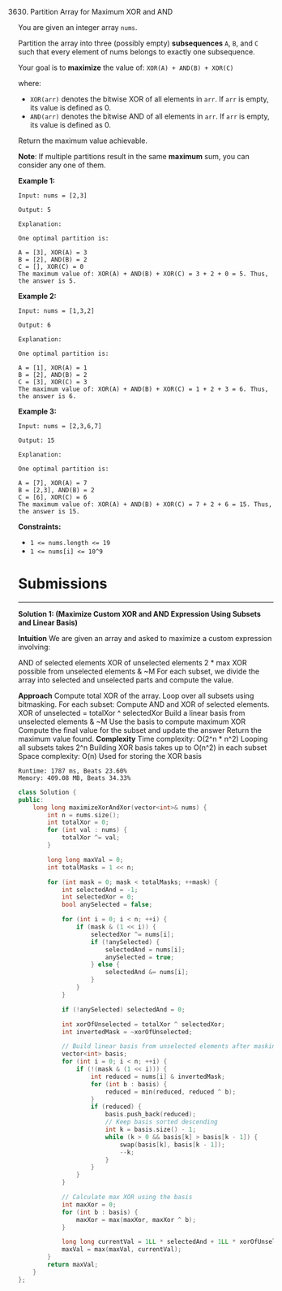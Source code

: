 3630. Partition Array for Maximum XOR and AND

You are given an integer array `nums`.

Partition the array into three (possibly empty) **subsequences** `A`, `B`, and `C` such that every element of nums belongs to exactly one subsequence.

Your goal is to **maximize** the value of: `XOR(A) + AND(B) + XOR(C)`

where:

* `XOR(arr)` denotes the bitwise XOR of all elements in `arr`. If `arr` is empty, its value is defined as 0.
* `AND(arr)` denotes the bitwise AND of all elements in `arr`. If `arr` is empty, its value is defined as 0.

Return the maximum value achievable.

**Note**: If multiple partitions result in the same **maximum** sum, you can consider any one of them.

 

**Example 1:**
```
Input: nums = [2,3]

Output: 5

Explanation:

One optimal partition is:

A = [3], XOR(A) = 3
B = [2], AND(B) = 2
C = [], XOR(C) = 0
The maximum value of: XOR(A) + AND(B) + XOR(C) = 3 + 2 + 0 = 5. Thus, the answer is 5.
```

**Example 2:**
```
Input: nums = [1,3,2]

Output: 6

Explanation:

One optimal partition is:

A = [1], XOR(A) = 1
B = [2], AND(B) = 2
C = [3], XOR(C) = 3
The maximum value of: XOR(A) + AND(B) + XOR(C) = 1 + 2 + 3 = 6. Thus, the answer is 6.
```

**Example 3:**
```
Input: nums = [2,3,6,7]

Output: 15

Explanation:

One optimal partition is:

A = [7], XOR(A) = 7
B = [2,3], AND(B) = 2
C = [6], XOR(C) = 6
The maximum value of: XOR(A) + AND(B) + XOR(C) = 7 + 2 + 6 = 15. Thus, the answer is 15.
```
 

**Constraints:**

* `1 <= nums.length <= 19`
* `1 <= nums[i] <= 10^9`

# Submissions
---
**Solution 1: (Maximize Custom XOR and AND Expression Using Subsets and Linear Basis)**

__Intuition__
We are given an array and asked to maximize a custom expression involving:

AND of selected elements
XOR of unselected elements
2 * max XOR possible from unselected elements & ~M
For each subset, we divide the array into selected and unselected parts and compute the value.

__Approach__
Compute total XOR of the array.
Loop over all subsets using bitmasking.
For each subset:
Compute AND and XOR of selected elements.
XOR of unselected = totalXor ^ selectedXor
Build a linear basis from unselected elements & ~M
Use the basis to compute maximum XOR
Compute the final value for the subset and update the answer
Return the maximum value found.
__Complexity__
Time complexity: O(2^n * n^2)
Looping all subsets takes 2^n
Building XOR basis takes up to O(n^2) in each subset
Space complexity: O(n)
Used for storing the XOR basis

```
Runtime: 1787 ms, Beats 23.60%
Memory: 409.08 MB, Beats 34.33%
```
```c++
class Solution {
public:
    long long maximizeXorAndXor(vector<int>& nums) {
        int n = nums.size();
        int totalXor = 0;
        for (int val : nums) {
            totalXor ^= val;
        }

        long long maxVal = 0;
        int totalMasks = 1 << n;

        for (int mask = 0; mask < totalMasks; ++mask) {
            int selectedAnd = -1;
            int selectedXor = 0;
            bool anySelected = false;

            for (int i = 0; i < n; ++i) {
                if (mask & (1 << i)) {
                    selectedXor ^= nums[i];
                    if (!anySelected) {
                        selectedAnd = nums[i];
                        anySelected = true;
                    } else {
                        selectedAnd &= nums[i];
                    }
                }
            }

            if (!anySelected) selectedAnd = 0;

            int xorOfUnselected = totalXor ^ selectedXor;
            int invertedMask = ~xorOfUnselected;

            // Build linear basis from unselected elements after masking with ~M
            vector<int> basis;
            for (int i = 0; i < n; ++i) {
                if (!(mask & (1 << i))) {
                    int reduced = nums[i] & invertedMask;
                    for (int b : basis) {
                        reduced = min(reduced, reduced ^ b);
                    }
                    if (reduced) {
                        basis.push_back(reduced);
                        // Keep basis sorted descending
                        int k = basis.size() - 1;
                        while (k > 0 && basis[k] > basis[k - 1]) {
                            swap(basis[k], basis[k - 1]);
                            --k;
                        }
                    }
                }
            }

            // Calculate max XOR using the basis
            int maxXor = 0;
            for (int b : basis) {
                maxXor = max(maxXor, maxXor ^ b);
            }

            long long currentVal = 1LL * selectedAnd + 1LL * xorOfUnselected + 2LL * maxXor;
            maxVal = max(maxVal, currentVal);
        }
        return maxVal;
    }
};
```
